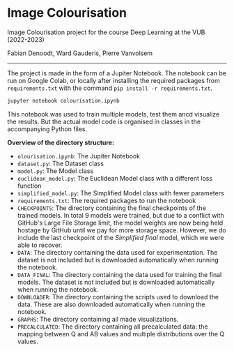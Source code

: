 # Image Colourisation

Image Colourisation project for the course Deep Learning at the VUB (2022-2023)

Fabian Denoodt, Ward Gauderis, Pierre Vanvolsem

---

The project is made in the form of a Jupiter Notebook. The notebook can be run on Google Colab, or locally
after installing the required packages from `requirements.txt` with the command `pip install -r requirements.txt`.

```bash
jupyter notebook colourisation.ipynb
```

This notebook was used to train multiple models, test them ancd visualize the results.
But the actual model code is organised in classes in the accompanying Python files.

**Overview of the directory structure:**

- `olourisation.ipynb`: The Jupiter Notebook
- `dataset.py`: The Dataset class
- `model.py`: The Model class
- `euclidean_model.py`: The Euclidean Model class with a different loss function
- `simplified_model.py`: The Simplified Model class with fewer parameters
- `requirements.txt`: The required packages to run the notebook
- `CHECKPOINTS`: The directory containing the final checkpoints of the trained models. In total 9 models were trained,
but due to a conflict with GitHub's Large File Storage limit, the model weights are now being held hostage by GitHub
until we pay for more storage space. However, we do include the last checkpoint of the *Simplified final* model,
which we were able to recover.
- `DATA`: The directory containing the data used for experimentation. The dataset is not included but is
  downloaded automatically when running the notebook.
- `DATA_FINAL`: The directory containing the data used for training the final models. The dataset is not included but is
  downloaded automatically when running the notebook.
- `DOWNLOADER`: The directory containing the scripts used to download the data. These are also downloaded automatically
  when running the notebook.
- `GRAPHS`: The directory containing all made visualizations.
- `PRECALCULATED`: The directory containing all precalculated data: the mapping between Q and AB values and multiple
  distributions over the Q values.